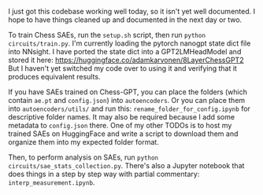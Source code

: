 I just got this codebase working well today, so it isn't yet well documented. I hope to have things cleaned up and documented in the next day or two.

To train Chess SAEs, run the `setup.sh` script, then run `python circuits/train.py`. I'm currently loading the pytorch nanogpt state dict file into NNsight. I have ported the state dict into a GPT2LMHeadModel and stored it here: https://huggingface.co/adamkarvonen/8LayerChessGPT2
But I haven't yet switched my code over to using it and verifying that it produces equivalent results.

If you have SAEs trained on Chess-GPT, you can place the folders (which contain `ae.pt` and `config.json`) into `autoencoders`. Or you can place them into `autoencoders/utils/` and run this: `rename_folder_for_config.ipynb` for descriptive folder names. It may also be required because I add some metadata to `config.json` there. One of my other TODOs is to host my trained SAEs on HuggingFace and write a script to download them and organize them into my expected folder format.

Then, to perform analysis on SAEs, run `python circuits/sae_stats_collection.py`. There's also a Jupyter notebook that does things in a step by step way with partial commentary: `interp_measurement.ipynb`.